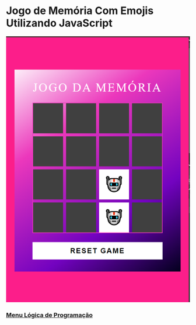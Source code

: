 # Jogo de Memória Com Emojis Utilizando JavaScript

<img src="src/img/memoryCard.png">

### [Menu Lógica de Programação](../menu_logica-programacao.md)